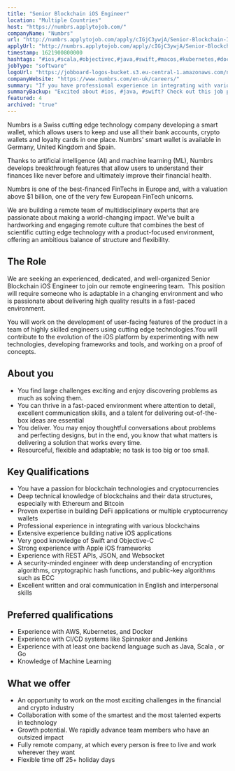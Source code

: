 ```yaml
---
title: "Senior Blockchain iOS Engineer"
location: "Multiple Countries"
host: "https://numbrs.applytojob.com/"
companyName: "Numbrs"
url: "http://numbrs.applytojob.com/apply/cIGjC3ywjA/Senior-Blockchain-IOS-Engineer-Remote"
applyUrl: "http://numbrs.applytojob.com/apply/cIGjC3ywjA/Senior-Blockchain-IOS-Engineer-Remote"
timestamp: 1621900800000
hashtags: "#ios,#scala,#objectivec,#java,#swift,#macos,#kubernetes,#docker,#aws,#ui/ux"
jobType: "software"
logoUrl: "https://jobboard-logos-bucket.s3.eu-central-1.amazonaws.com/numbrs-personal-finance-ag"
companyWebsite: "https://www.numbrs.com/en-uk/careers/"
summary: "If you have professional experience in integrating with various blockchains, Numbrs has a job opening for a Senior Blockchain iOS Engineer"
summaryBackup: "Excited about #ios, #java, #swift? Check out this job post!"
featured: 4
archived: "true"
---
```


Numbrs is a Swiss cutting edge technology company developing a smart wallet, which allows users to keep and use all their bank accounts, crypto wallets and loyalty cards in one place. Numbrs' smart wallet is available in Germany, United Kingdom and Spain. 

Thanks to artificial intelligence (AI) and machine learning (ML), Numbrs develops breakthrough features that allow users to understand their finances like never before and ultimately improve their financial health. 

Numbrs is one of the best-financed FinTechs in Europe and, with a valuation above $1 billion, one of the very few European FinTech unicorns.

We are building a remote team of multidisciplinary experts that are passionate about making a world-changing impact. We've built a hardworking and engaging remote culture that combines the best of scientific cutting edge technology with a product-focused environment, offering an ambitious balance of structure and flexibility.

## The Role

We are seeking an experienced, dedicated, and well-organized Senior Blockchain iOS Engineer to join our remote engineering team.  This position will require someone who is adaptable in a changing environment and who is passionate about delivering high quality results in a fast-paced environment.

You will work on the development of user-facing features of the product in a team of highly skilled engineers using cutting edge technologies.You will contribute to the evolution of the iOS platform by experimenting with new technologies, developing frameworks and tools, and working on a proof of concepts.

## About you

*   You find large challenges exciting and enjoy discovering problems as much as solving them.
*   You can thrive in a fast-paced environment where attention to detail, excellent communication skills, and a talent for delivering out-of-the-box ideas are essential
*   You deliver. You may enjoy thoughtful conversations about problems and perfecting designs, but in the end, you know that what matters is delivering a solution that works every time.
*   Resourceful, flexible and adaptable; no task is too big or too small.

## Key Qualifications

*   You have a passion for blockchain technologies and cryptocurrencies
*   Deep technical knowledge of blockchains and their data structures, especially with Ethereum and Bitcoin
*   Proven expertise in building DeFi applications or multiple cryptocurrency wallets
*   Professional experience in integrating with various blockchains
*   Extensive experience building native iOS applications
*   Very good knowledge of Swift and Objective-C
*   Strong experience with Apple iOS frameworks
*   Experience with REST APIs, JSON, and Websocket
*   A security-minded engineer with deep understanding of encryption algorithms, cryptographic hash functions, and public-key algorithms such as ECC
*   Excellent written and oral communication in English and interpersonal skills

## Preferred qualifications

*   Experience with AWS, Kubernetes, and Docker
*   Experience with CI/CD systems like Spinnaker and Jenkins
*   Experience with at least one backend language such as Java, Scala , or Go
*   Knowledge of Machine Learning

## What we offer

*   An opportunity to work on the most exciting challenges in the financial and crypto industry
*   Collaboration with some of the smartest and the most talented experts in technology
*   Growth potential. We rapidly advance team members who have an outsized impact
*   Fully remote company, at which every person is free to live and work wherever they want
*   Flexible time off 25+ holiday days
